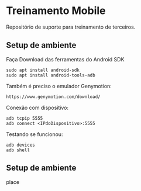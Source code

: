 # Treinamento Mobile
Repositório de suporte para treinamento de terceiros.

## Setup de ambiente
Faça Download das ferramentas do Android SDK
```
sudo apt install android-sdk
sudo apt install android-tools-adb
```
Também é preciso o emulador Genymotion:
```
https://www.genymotion.com/download/
```
Conexão com dispositivo:
```
adb tcpip 5555
adb connect <IPdoDispositivo>:5555
```
Testando se funcionou:
```
adb devices
adb shell
```

## Setup de ambiente
place

